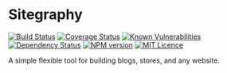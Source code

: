 # Sitegraphy

[![Build Status](https://travis-ci.org/jtwebman/sitegraphy.svg?branch=master)](https://travis-ci.org/jtwebman/sitegraphy)
[![Coverage Status](https://coveralls.io/repos/github/jtwebman/sitegraphy/badge.svg?branch=master)](https://coveralls.io/github/jtwebman/sitegraphy?branch=master)
[![Known Vulnerabilities](https://snyk.io/test/github/jtwebman/sitegraphy/badge.svg?targetFile=package.json)](https://snyk.io/test/github/jtwebman/sitegraphy?targetFile=package.json)
[![Dependency Status](http://img.shields.io/jtwebman/sitegraphy.svg?style=flat)](http://david-dm.org/jtwebman/sitegraphy)
[![NPM version](http://img.shields.io/npm/v/sitegraphy.svg?style=flat)](https://npmjs.org/package/sitegraphy)
[![MIT Licence](https://badges.frapsoft.com/os/mit/mit.svg?v=103)](https://opensource.org/licenses/mit-license.php)

A simple flexible tool for building blogs, stores, and any website.
